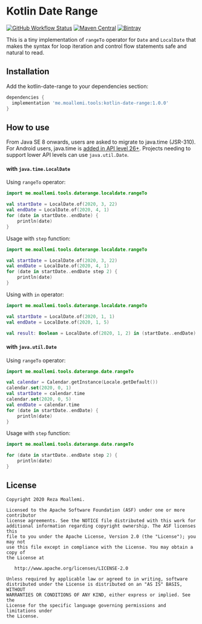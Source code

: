 # Kotlin Date Range

[![GitHub Workflow Status](https://img.shields.io/github/workflow/status/moallemi/kotlin-date-range/CI)](https://github.com/moallemi/kotlin-date-range/actions?query=workflow%3ACI)
[![Maven Central](https://img.shields.io/maven-central/v/me.moallemi.tools/kotlin-date-range)](https://search.maven.org/artifact/me.moallemi.tools/kotlin-date-range)
[![Bintray](https://img.shields.io/bintray/v/moallemi/maven/kotlin-date-range?label=jcenter)](https://bintray.com/moallemi/maven/kotlin-date-range)


This is a tiny implementation of `rangeTo` operator for `Date` and `LocalDate` that makes the syntax for loop iteration and control flow statements safe and natural to read.

## Installation

Add the kotlin-date-range to your dependencies section:

```groovy
dependencies {
  implementation 'me.moallemi.tools:kotlin-date-range:1.0.0'
}
```


## How to use

From Java SE 8 onwards, users are asked to migrate to java.time (JSR-310). For Android users, java.time is [added in API level 26+](https://developer.android.com/reference/java/time/package-summary). Projects needing to support lower API levels can use `java.util.Date`.

#### with `java.time.LocalDate`

Using `rangeTo` operator:

```kotlin
import me.moallemi.tools.daterange.localdate.rangeTo

val startDate = LocalDate.of(2020, 3, 22)
val endDate = LocalDate.of(2020, 4, 1)
for (date in startDate..endDate) {
    println(date)
}
```

Usage with `step` function:

```kotlin
import me.moallemi.tools.daterange.localdate.rangeTo

val startDate = LocalDate.of(2020, 3, 22)
val endDate = LocalDate.of(2020, 4, 1)
for (date in startDate..endDate step 2) {
    println(date)
}
```

Using with `in` operator:

```kotlin
import me.moallemi.tools.daterange.localdate.rangeTo

val startDate = LocalDate.of(2020, 1, 1)
val endDate = LocalDate.of(2020, 1, 5)

val result: Boolean = LocalDate.of(2020, 1, 2) in (startDate..endDate)
```

#### with `java.util.Date`

Using `rangeTo` operator:

```kotlin
import me.moallemi.tools.daterange.date.rangeTo

val calendar = Calendar.getInstance(Locale.getDefault())
calendar.set(2020, 0, 1)
val startDate = calendar.time
calendar.set(2020, 0, 5)
val endDate = calendar.time
for (date in startDate..endDate) {
    println(date)
}
```

Usage with `step` function:

```kotlin
import me.moallemi.tools.daterange.date.rangeTo

for (date in startDate..endDate step 2) {
    println(date)
}
```

## License

```
Copyright 2020 Reza Moallemi.

Licensed to the Apache Software Foundation (ASF) under one or more contributor
license agreements. See the NOTICE file distributed with this work for
additional information regarding copyright ownership. The ASF licenses this
file to you under the Apache License, Version 2.0 (the "License"); you may not
use this file except in compliance with the License. You may obtain a copy of
the License at

   http://www.apache.org/licenses/LICENSE-2.0

Unless required by applicable law or agreed to in writing, software
distributed under the License is distributed on an "AS IS" BASIS, WITHOUT
WARRANTIES OR CONDITIONS OF ANY KIND, either express or implied. See the
License for the specific language governing permissions and limitations under
the License.
```




